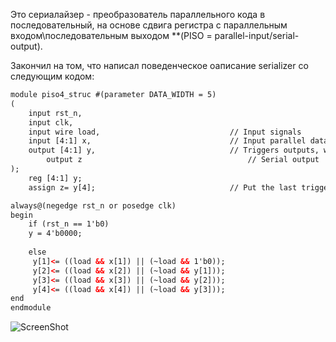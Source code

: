 Это сериалайзер - преобразователь параллельного кода в последовательный, на основе сдвига регистра
с параллельным входом\последовательным выходом  **(PISO = parallel-input/serial-output).

Закончил на том, что написал поведенческое оаписание serializer  со следующим кодом:

```html
module piso4_struc #(parameter DATA_WIDTH = 5) 
(
    input rst_n, 
	input clk,
	input wire load,                             // Input signals	
	input [4:1] x,                               // Input parallel data
	output [4:1] y,                              // Triggers outputs, wich goes to the next trigger
    	output z                                     // Serial output   
);
	reg [4:1] y;
	assign z= y[4];                              // Put the last trigger data to serial output

always@(negedge rst_n or posedge clk)
begin
    if (rst_n == 1'b0)
    y = 4'b0000;
    
    else
     y[1]<= ((load && x[1]) || (~load && 1'b0));
     y[2]<= ((load && x[2]) || (~load && y[1])); 
     y[3]<= ((load && x[3]) || (~load && y[2]));
     y[4]<= ((load && x[4]) || (~load && y[3]));    
end
endmodule

```

![ScreenShot](https://raw.githubusercontent.com/sht4nigga/FPGA/Assign_Reg/JbFPGA/Transceiver/Serializer/Behavioral/Behavioral%20srlzr.jpg)
